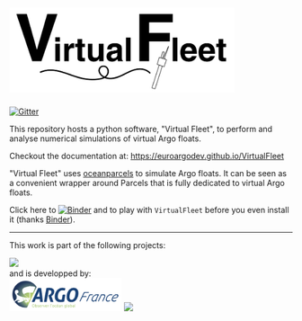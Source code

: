 # <img src="https://raw.githubusercontent.com/euroargodev/virtualfleet/master/docs/img/repo_picture_tight.png" alt="VirtualFleet logo" width="400"/>

[![Gitter](https://badges.gitter.im/Argo-floats/virtual-fleet.svg)](https://gitter.im/Argo-floats/virtual-fleet?utm_source=badge&utm_medium=badge&utm_campaign=pr-badge)

This repository hosts a python software, "Virtual Fleet", to perform and analyse numerical simulations of virtual Argo floats.

Checkout the documentation at: https://euroargodev.github.io/VirtualFleet

"Virtual Fleet" uses [oceanparcels](http://oceanparcels.org/) to simulate Argo floats. It can be seen as a convenient wrapper around Parcels that is fully dedicated to virtual Argo floats.

Click here to [![Binder](https://img.shields.io/static/v1.svg?logo=Jupyter&label=Binder&message=Open+a+notebook+test&color=blue)](https://mybinder.org/v2/gh/euroargodev/VirtualFleet/master?labpath=examples%2Ftry_it-CustomPlans.ipynb) and to play with ``VirtualFleet`` before you even install it (thanks [Binder](mybinder.org)).

***
This work is part of the following projects:
<div>
<img src="https://avatars1.githubusercontent.com/u/58258213?s=460&v=4" width="70"/>
</div>
and is developped by:
<div>
<img src="https://github.com/euroargodev/euroargodev.github.io/raw/master/img/logo/ArgoFrance-logo_banner-color.png" width="200"/>
<img src="https://www.umr-lops.fr/var/storage/images/_aliases/logo_main/medias-ifremer/medias-lops/logos/logo-lops-2/1459683-4-fre-FR/Logo-LOPS-2.png" width="70"/>
</div>